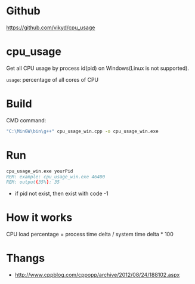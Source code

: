 # Github
https://github.com/vikyd/cpu_usage

# cpu_usage

Get all CPU usage by process id(pid) on Windows(Linux is not supported).

`usage`: percentage of all cores of CPU

# Build

CMD command:

```cmd
"C:\MinGW\bin\g++" cpu_usage_win.cpp -o cpu_usage_win.exe
```

# Run

```cmd
cpu_usage_win.exe yourPid
REM: example: cpu_usage_win.exe 46400
REM: output(35%): 35
```

- if pid not exist, then exist with code -1

# How it works

CPU load percentage = process time delta / system time delta \* 100


# Thangs
- http://www.cppblog.com/cppopp/archive/2012/08/24/188102.aspx